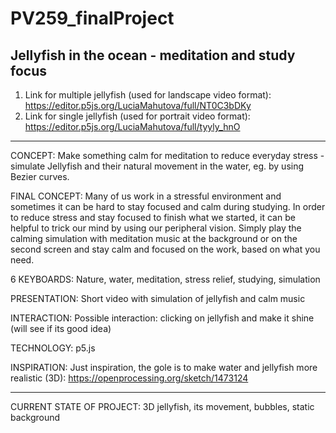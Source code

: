 # PV259_finalProject
Jellyfish in the ocean - meditation and study focus
------------------------------------------------------
1. Link for multiple jellyfish (used for landscape video format): https://editor.p5js.org/LuciaMahutova/full/NT0C3bDKy
2. Link for single jellyfish (used for portrait video format): https://editor.p5js.org/LuciaMahutova/full/tyyly_hnO

------------------------------------------------------
CONCEPT:
Make something calm for meditation to reduce everyday stress - simulate Jellyfish and their natural movement in the water, eg. by using Bezier curves. 

FINAL CONCEPT:
Many of us work in a stressful environment and sometimes it can be hard to stay focused and calm during studying. In order to reduce stress and stay focused to finish what we started, it can be helpful to trick our mind by using our peripheral vision. Simply play the calming simulation with meditation music at the background or on the second screen and stay calm and focused on the work, based on what you need.

6 KEYBOARDS:
Nature, water, meditation, stress relief, studying, simulation

PRESENTATION:
Short video with simulation of jellyfish and calm music

INTERACTION:
Possible interaction: clicking on jellyfish and make it shine (will see if its good idea)

TECHNOLOGY:
p5.js

INSPIRATION: 
Just inspiration, the gole is to make water and jellyfish more realistic (3D): https://openprocessing.org/sketch/1473124

------------------------------------------------------
CURRENT STATE OF PROJECT: 
3D jellyfish, its movement, bubbles, static background
